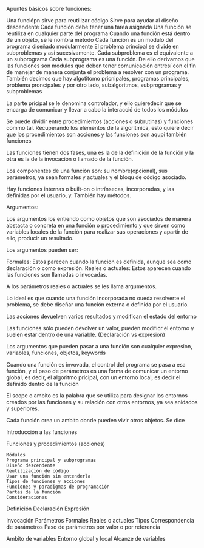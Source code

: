 Apuntes básicos sobre funciones:

Una funciópn sirve para reutilizar código
Sirve para ayudar al diseño descendente
Cada función debe tener una tarea asignada
Una función se reutiliza en cualquier parte del programa
Cuando una función está dentro de un objeto, se le nombra método
Cada función es un modulo del programa diseñado modularmente
El problema principal se divide en subproblemas y así sucesivamente.
Cada subproblema es el equivalente a un subprograma
Cada subprograma es una función.
De ello derivamos que las funciones son modulos que deben tener comunicación entresí con el fin de manejar de manera conjunta el problema a resolver con un programa.
También decimos que hay algotitomo pricnipales, programas principales, problema proncipales y por otro lado, subalgoritmos, subprogramas y subproblemas

La parte pricipal se le denomina controlador, y ello quieredecir que se encarga de comunicar y llevar a cabo la interacció de todos los módulos

Se puede dividir entre procedimientos (acciones o subrutinas) y funciones commo tal.
Recuperando los elementos de la algorítmica, esto quiere decir que los procedimientos son acciones y las funciones son aqupi también funciones

Las funciones tienen dos fases, una es la de la definición de la función y la otra es la de la invocación o llamado de la función.

Los componentes de una función son: su nombre(opcional), sus parámetros, ya sean formales y actuales y el bloqu de código asociado.

Hay funciones internas o built-on o intrínsecas, incorporadas, y las definidas por el usuario, y. También hay métodos.

Argumentos:

Los argumentos los entiendo como objetos que son asociados de manera abstacta o concreta en una función o procedimiento y que sirven como variables locales de la función para realizar sus operaciones y apartir de ello, producir un resultado.

Los argumentos pueden ser:

Formales: Estos parecen cuando la funcion es definida, aunque sea como declaración o como expresión.
Reales o actuales: Estos aparecen cuando las funciones son llamadas o invocadas.

A los parámetros reales o actuales se les llama argumentos.

Lo ideal es que cuando una función incorporada no oueda resolverte el problema, se debe diseñar una función externa o definida por el usuario.

Las acciones devuelven varios resultados y modifican el estado del entorno

Las funciones sólo pueden devolver un valor, pueden modificr el entorno y suelen estar dentro de una variable. (Declaración vs expresion)

Los argumentos que pueden pasar a una función son cualquier expresion, variables, funciones, objetos, keywords

Cuando una función es invovada, el control del programa se pasa a esa función, y el paso de parámetros es una forma de comunicar un entorno global, es decir, el algoritmo pricipal, con un entorno local, es decir el definido dentro de la función

El scope o ambito es la palabra que se utiliza para designar los entornos creados por las funciones y su relación con otros entornos, ya sea anidados y superiores.

Cada función crea un ambito donde pueden vivir otros objetos. Se dice


Introducción a las funciones

Funciones y procedimientos (acciones)

	Módulos
	Programa principal y subprogramas
	Diseño descendente
	Reutilización de código
	Usar una función sin entenderla
	Tipos de funciones y acciones
	Funciones y paradigmas de programación
	Partes de la función
	Consideraciones


Definición
	Declaración
	Expresión

Invocación
Parámetros
	Formales
	Reales o actuales
	Tipos
	Correspondencia de parámetros
	Paso de parámetros por valor o por referencia

Ambito de variables
Entorno global y local
Alcanze de variables

